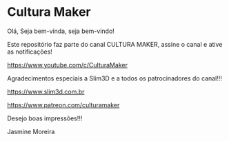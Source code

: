 # Cultura Maker
Olá, Seja bem-vinda, seja bem-vindo!

Este repositório faz parte do canal CULTURA MAKER, assine o canal e ative as notificações!

https://www.youtube.com/c/CulturaMaker

Agradecimentos especiais a Slim3D e a todos os patrocinadores do canal!!!

https://www.slim3d.com.br

https://www.patreon.com/culturamaker

Desejo boas impressões!!!

Jasmine Moreira 

